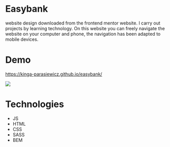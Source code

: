 
# Easybank
website design downloaded from the frontend mentor website.
I carry out projects by learning technology. 
On this website you can freely navigate the website on your computer and phone,
the navigation has been adapted to mobile devices.

# Demo
https://kinga-parasiewicz.github.io/easybank/

![](Easybank-page-fvdf.gif)

# Technologies
- JS
- HTML
- CSS
- SASS
- BEM
